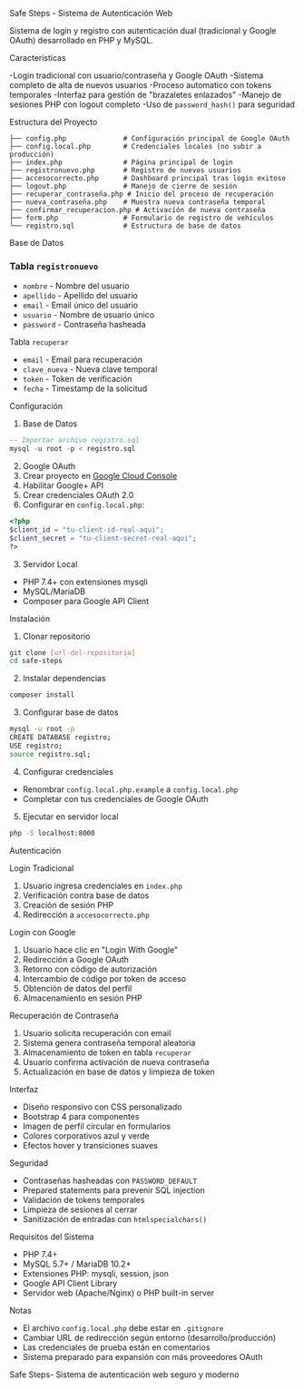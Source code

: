 Safe Steps - Sistema de Autenticación Web

Sistema de login y registro con autenticación dual (tradicional y Google OAuth) desarrollado en PHP y MySQL.

Características

-Login tradicional con usuario/contraseña y Google OAuth
-Sistema completo de alta de nuevos usuarios
-Proceso automatico con tokens temporales
-Interfaz para gestión de "brazaletes enlazados"
-Manejo de sesiones PHP con logout completo
-Uso de `password_hash()` para seguridad

Estructura del Proyecto

```
├── config.php              # Configuración principal de Google OAuth
├── config.local.php        # Credenciales locales (no subir a producción)
├── index.php               # Página principal de login
├── registronuevo.php       # Registro de nuevos usuarios
├── accesocorrecto.php      # Dashboard principal tras login exitoso
├── logout.php              # Manejo de cierre de sesión
├── recuperar_contraseña.php # Inicio del proceso de recuperación
├── nueva_contraseña.php    # Muestra nueva contraseña temporal
├── confirmar_recuperacion.php # Activación de nueva contraseña
├── form.php                # Formulario de registro de vehículos
└── registro.sql            # Estructura de base de datos
```
Base de Datos

### Tabla `registronuevo`
- `nombre` - Nombre del usuario
- `apellido` - Apellido del usuario  
- `email` - Email único del usuario
- `usuario` - Nombre de usuario único
- `password` - Contraseña hasheada

Tabla `recuperar`
- `email` - Email para recuperación
- `clave_nueva` - Nueva clave temporal
- `token` - Token de verificación
- `fecha` - Timestamp de la solicitud

Configuración

1. Base de Datos
```sql
-- Importar archivo registro.sql
mysql -u root -p < registro.sql
```

2. Google OAuth
1. Crear proyecto en [Google Cloud Console](https://console.cloud.google.com/)
2. Habilitar Google+ API
3. Crear credenciales OAuth 2.0
4. Configurar en `config.local.php`:

```php
<?php
$client_id = "tu-client-id-real-aqui";
$client_secret = "tu-client-secret-real-aqui";
?>
```

3. Servidor Local
- PHP 7.4+ con extensiones mysqli
- MySQL/MariaDB
- Composer para Google API Client

Instalación

1. Clonar repositorio
```bash
git clone [url-del-repositorio]
cd safe-steps
```

2. Instalar dependencias
```bash
composer install
```

3. Configurar base de datos
```bash
mysql -u root -p
CREATE DATABASE registro;
USE registro;
source registro.sql;
```

4. Configurar credenciales
- Renombrar `config.local.php.example` a `config.local.php`
- Completar con tus credenciales de Google OAuth

5. Ejecutar en servidor local
```bash
php -S localhost:8000
```

Autenticación

Login Tradicional
1. Usuario ingresa credenciales en `index.php`
2. Verificación contra base de datos
3. Creación de sesión PHP
4. Redirección a `accesocorrecto.php`

 Login con Google
1. Usuario hace clic en "Login With Google"
2. Redirección a Google OAuth
3. Retorno con código de autorización
4. Intercambio de código por token de acceso
5. Obtención de datos del perfil
6. Almacenamiento en sesión PHP

Recuperación de Contraseña
1. Usuario solicita recuperación con email
2. Sistema genera contraseña temporal aleatoria
3. Almacenamiento de token en tabla `recuperar`
4. Usuario confirma activación de nueva contraseña
5. Actualización en base de datos y limpieza de token

Interfaz

- Diseño responsivo con CSS personalizado
- Bootstrap 4 para componentes
- Imagen de perfil circular en formularios
- Colores corporativos azul y verde
- Efectos hover y transiciones suaves

Seguridad

- Contraseñas hasheadas con `PASSWORD_DEFAULT`
- Prepared statements para prevenir SQL injection
- Validación de tokens temporales
- Limpieza de sesiones al cerrar
- Sanitización de entradas con `htmlspecialchars()`


Requisitos del Sistema

- PHP 7.4+
- MySQL 5.7+ / MariaDB 10.2+
- Extensiones PHP: mysqli, session, json
- Google API Client Library
- Servidor web (Apache/Nginx) o PHP built-in server

Notas

- El archivo `config.local.php` debe estar en `.gitignore`
- Cambiar URL de redirección según entorno (desarrollo/producción)
- Las credenciales de prueba están en comentarios
- Sistema preparado para expansión con más proveedores OAuth


Safe Steps- Sistema de autenticación web seguro y moderno

